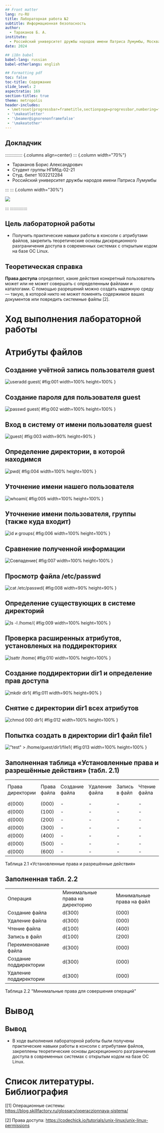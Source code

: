 ```yaml
---
## Front matter
lang: ru-RU
title: Лабораторная работа №2
subtitle: Информационная безопасность
author:
  - Тараканов Б. А.
institute:
  - Российский университет дружбы народов имени Патриса Лумумбы, Москва, Россия
date: 2024

## i18n babel
babel-lang: russian
babel-otherlangs: english

## Formatting pdf
toc: false
toc-title: Содержание
slide_level: 2
aspectratio: 169
section-titles: true
theme: metropolis
header-includes:
 - \metroset{progressbar=frametitle,sectionpage=progressbar,numbering=fraction}
 - '\makeatletter'
 - '\beamer@ignorenonframefalse'
 - '\makeatother'
---
```


## Докладчик

:::::::::::::: {.columns align=center}
::: {.column width="70%"}

  * Тараканов Борис Александрович
  * Студент группы НПИбд-02-21
  * Студ. билет 1032212284
  * Российский университет дружбы народов имени Патриса Лумумбы

:::
::: {.column width="30%"}

![](./image/0.jpg)

:::
::::::::::::::


## Цель лабораторной работы

- Получить практические навыки работы в консоли с атрибутами файлов, закрепить теоретические основы дискреционного 
разграничения доступа в современных системах с открытым кодом на базе ОС Linux.

## Теоретическая справка

**Права доступа** определяют, какие действия конкретный пользователь может или не может совершать с определенным файлами 
и каталогами. С помощью разрешений можно создать надежную среду — такую, в которой никто не может поменять содержимое 
ваших документов или повредить системные файлы [2].

# Ход выполнения лабораторной работы

# Атрибуты файлов

## Cоздание учётной запись пользователя guest 

![useradd guest](image/1.PNG){ #fig:001 width=100% height=100% }

## Создание пароля для пользователя guest

![passwd guest](image/2.PNG){ #fig:002 width=100% height=100% }

## Вход в систему от имени пользователя guest

![guest](image/3.PNG){ #fig:003 width=90% height=90% }

## Определение директории, в которой находимся

![pwd](image/4.PNG){ #fig:004 width=100% height=100% }

## Уточнение имени нашего пользователя

![whoami](image/5.PNG){ #fig:005 width=100% height=100% }

## Уточнение имени пользователя, группы (также куда входит)

![id и groups](image/6.PNG){ #fig:006 width=100% height=100% }

## Сравнение полученной информации

![Совпадение](image/7.PNG){ #fig:007 width=100% height=100% }

## Просмотр файла /etc/passwd

![cat /etc/passwd](image/8.PNG){ #fig:008 width=90% height=90% }

## Определение существующих в системе директорий

![ls -l /home/](image/9.PNG){ #fig:009 width=100% height=100% }

## Проверка расширенных атрибутов, установленых на поддиректориях

![lsattr /home](image/10.PNG){ #fig:010 width=100% height=100% }

## Создание поддиректории dir1 и определение прав доступа

![mkdir dir1](image/11.PNG){ #fig:011 width=90% height=90% }

## Снятие с директории dir1 всех атрибутов

![chmod 000 dir1](image/12.PNG){ #fig:012 width=100% height=100% }

## Попытка создать в директории dir1 файл file1

!["test" > /home/guest/dir1/file1](image/13.PNG){ #fig:013 width=100% height=100% }

## Заполненная таблица «Установленные права и разрешённые действия» (табл. 2.1)

| | | | | | | | | | |
|-|-|-|-|-|-|-|-|-|-|
|Права директории|Права  файла|Создание  файла|Удаление  файла|Запись  в файл|Чтение  файла|Смена  директории|Просмотр файлов в  директории|Переимено- вание файла|Смена  атрибутов  файла|
|d(000)|(000)| -| -| -| -| -| -| -| -|
|d(000)|(100)| -| -| -| -| -| -| -| -|
|d(000)|(200)| -| -| -| -| -| -| -| -|
|d(000)|(300)| -| -| -| -| -| -| -| -|
|d(000)|(400)| -| -| -| -| -| -| -| -|
|d(000)|(500)| -| -| -| -| -| -| -| -|
|d(000)|(600)| -| -| -| -| -| -| -| -|

Таблица 2.1 «Установленные права и разрешённые действия»

## Заполненная табл. 2.2

| | | | | |
|-|-|-|-|-|
|Операция| |Минимальные  права на  директорию| |Минимальные  права на файл|
|Создание файла| |d(300)| |(000)|
|Удаление файла| |d(300)| |(000)|
|Чтение файла| |d(100)| |(400)|
|Запись в файл| |d(100)| |(200)|
|Переименование файла| |d(300)| |(000)|
|Создание поддиректории| |d(300)| |(000)|
|Удаление поддиректории| |d(300)| |(000)|

Таблица 2.2 "Минимальные права для совершения операций"

# Вывод

## Вывод

- В ходе выполнения лабораторной работы были получены практические навыки работы в консоли с атрибутами файлов, закреплены теоретические основы дискреционного 
разграничения доступа в современных системах с открытым кодом на базе ОС Linux.

# Список литературы. Библиография

[[1] Операционные системы: https://blog.skillfactory.ru/glossary/operaczionnaya-sistema/

[2] Права доступа: https://codechick.io/tutorials/unix-linux/unix-linux-permissions